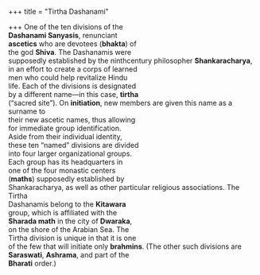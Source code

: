 +++
title = "Tirtha Dashanami"

+++
One of the ten divisions of the  
**Dashanami Sanyasis**, renunciant  
**ascetics** who are devotees (**bhakta**) of  
the god **Shiva**. The Dashanamis were  
supposedly established by the ninthcentury philosopher **Shankaracharya**,  
in an effort to create a corps of learned  
men who could help revitalize Hindu  
life. Each of the divisions is designated  
by a different name—in this case, **tirtha**  
(“sacred site”). On **initiation**, new members are given this name as a surname to  
their new ascetic names, thus allowing  
for immediate group identification.  
Aside from their individual identity,  
these ten “named” divisions are divided  
into four larger organizational groups.  
Each group has its headquarters in  
one of the four monastic centers  
(**maths**) supposedly established by  
Shankaracharya, as well as other particular religious associations. The Tirtha  
Dashanamis belong to the **Kitawara**  
group, which is affiliated with the  
**Sharada math** in the city of **Dwaraka**,  
on the shore of the Arabian Sea. The  
Tirtha division is unique in that it is one  
of the few that will initiate only **brahmins**. (The other such divisions are  
**Saraswati**, **Ashrama**, and part of the  
**Bharati** order.)